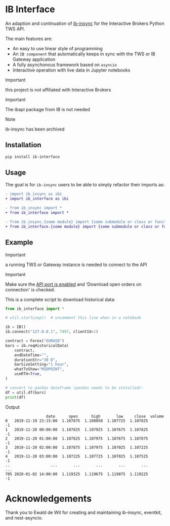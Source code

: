 <!-- # Copyright Justin R. Goheen.
#
# Licensed under the Apache License, Version 2.0 (the "License");
# you may not use this file except in compliance with the License.
# You may obtain a copy of the License at
#
#     http://www.apache.org/licenses/LICENSE-2.0
#
# Unless required by applicable law or agreed to in writing, software
# distributed under the License is distributed on an "AS IS" BASIS,
# WITHOUT WARRANTIES OR CONDITIONS OF ANY KIND, either express or implied.
# See the License for the specific language governing permissions and
# limitations under the License. -->

# IB Interface

An adaption and continuation of [ib-insync](https://github.com/erdewit/ib_insync) for the Interactive Brokers Python TWS API.

The main features are:

* An easy to use linear style of programming
* An `IB component` that automatically keeps in sync with the TWS or IB Gateway application
* A fully asynchonous framework based on `asyncio`
* Interactive operation with live data in Jupyter notebooks

> [!IMPORTANT]
> this project is not affiliated with Interactive Brokers

> [!IMPORTANT]
> The ibapi package from IB is not needed

> [!NOTE]
> ib-insync has been archived

## Installation

```bash
pip install ib-interface
```

## Usage

The goal is for `ib-insync` users to be able to simply refactor their imports as:

```diff
- import ib_insync as ibi
+ import ib_interface as ibi
```

```diff
- from ib_insync import *
+ from ib_interface import *
```

```diff
- from ib_insync.{some module} import {some submodule or class or function}
+ from ib_interface.{some module} import {some submodule or class or function}
```

## Example

> [!IMPORTANT]
> a running TWS or Gateway instance is needed to connect to the API

> [!IMPORTANT]
> Make sure the [API port is enabled](https://ibkrcampus.com/campus/ibkr-api-page/twsapi-doc/#tws-config-api) and 'Download open orders on connection' is checked.

This is a complete script to download historical data:

```python
from ib_interface import *

# util.startLoop()  # uncomment this line when in a notebook

ib = IB()
ib.connect("127.0.0.1", 7497, clientId=1)

contract = Forex("EURUSD")
bars = ib.reqHistoricalData(
    contract,
    endDateTime="",
    durationStr="30 D",
    barSizeSetting="1 hour",
    whatToShow="MIDPOINT",
    useRTH=True,
)

# convert to pandas dataframe (pandas needs to be installed):
df = util.df(bars)
print(df)
```

Output
```
                  date      open      high       low     close  volume
0   2019-11-19 23:15:00  1.107875  1.108050  1.107725  1.107825      -1
1   2019-11-20 00:00:00  1.107825  1.107925  1.107675  1.107825      -1
2   2019-11-20 01:00:00  1.107825  1.107975  1.107675  1.107875      -1
3   2019-11-20 02:00:00  1.107875  1.107975  1.107025  1.107225      -1
4   2019-11-20 03:00:00  1.107225  1.107725  1.107025  1.107525      -1
..                  ...       ...       ...       ...       ...     ...
705 2020-01-02 14:00:00  1.119325  1.119675  1.119075  1.119225      -1
```

# Acknowledgements

Thank you to Ewald de Wit for creating and maintaining ib-insync, eventkit, and nest-asyncio.
